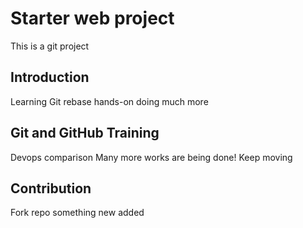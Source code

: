 # Starter web project
This is a git project

## Introduction
Learning
Git rebase hands-on
doing much more


## Git and GitHub Training 
Devops comparison
Many more works are being done!
Keep moving


## Contribution
Fork repo
something new added
